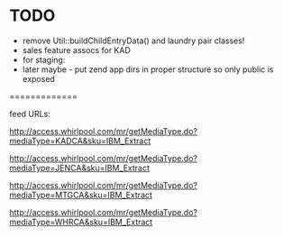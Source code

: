 # TODO
* remove Util::buildChildEntryData() and laundry pair classes!
* sales feature assocs for KAD
* for staging:
* later maybe - put zend app dirs in proper structure so only public is exposed


=============

feed URLs:


http://access.whirlpool.com/mr/getMediaType.do?mediaType=KADCA&sku=IBM_Extract

http://access.whirlpool.com/mr/getMediaType.do?mediaType=JENCA&sku=IBM_Extract

http://access.whirlpool.com/mr/getMediaType.do?mediaType=MTGCA&sku=IBM_Extract

http://access.whirlpool.com/mr/getMediaType.do?mediaType=WHRCA&sku=IBM_Extract
